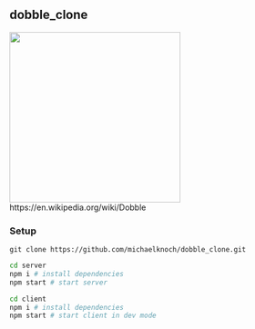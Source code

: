 
## dobble_clone
<img src="https://image.smythstoys.com/original/mobile/8006729.jpg" width=300 />
https://en.wikipedia.org/wiki/Dobble

### Setup


`git clone https://github.com/michaelknoch/dobble_clone.git`

```bash
cd server
npm i # install dependencies
npm start # start server
```

```bash
cd client
npm i # install dependencies
npm start # start client in dev mode
```
